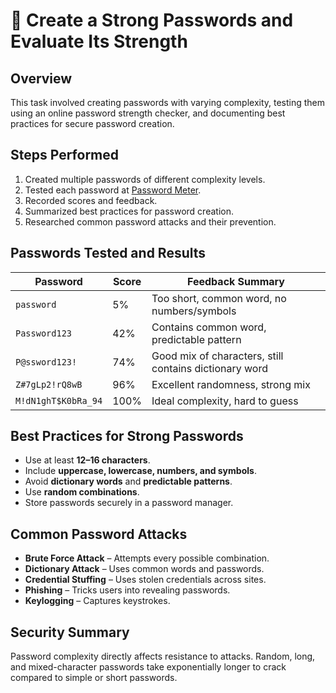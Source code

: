 # 🔐 Create a Strong Passwords and Evaluate Its Strength

## Overview
This task involved creating passwords with varying complexity, testing them using an online password strength checker, and documenting best practices for secure password creation.

## Steps Performed
1. Created multiple passwords of different complexity levels.
2. Tested each password at [Password Meter](https://passwordmeter.com).
3. Recorded scores and feedback.
4. Summarized best practices for password creation.
5. Researched common password attacks and their prevention.

## Passwords Tested and Results
| Password                 | Score | Feedback Summary |
|--------------------------|-------|------------------|
| `password`               | 5%    | Too short, common word, no numbers/symbols |
| `Password123`            | 42%   | Contains common word, predictable pattern |
| `P@ssword123!`           | 74%   | Good mix of characters, still contains dictionary word |
| `Z#7gLp2!rQ8wB`          | 96%   | Excellent randomness, strong mix |
| `M!dN1ghT$K0bRa_94`      | 100%  | Ideal complexity, hard to guess |

## Best Practices for Strong Passwords
- Use at least **12–16 characters**.
- Include **uppercase, lowercase, numbers, and symbols**.
- Avoid **dictionary words** and **predictable patterns**.
- Use **random combinations**.
- Store passwords securely in a password manager.

## Common Password Attacks
- **Brute Force Attack** – Attempts every possible combination.
- **Dictionary Attack** – Uses common words and passwords.
- **Credential Stuffing** – Uses stolen credentials across sites.
- **Phishing** – Tricks users into revealing passwords.
- **Keylogging** – Captures keystrokes.

## Security Summary
Password complexity directly affects resistance to attacks. Random, long, and mixed-character passwords take exponentially longer to crack compared to simple or short passwords.
